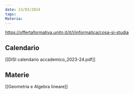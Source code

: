 ```yaml
---
date: 13/03/2024
tags: 
Materia:
---
```

https://offertaformativa.unitn.it/it/l/informatica/cosa-si-studia
## Calendario
[[DISI calendario accademico_2023-24.pdf]]
## Materie
[[Geometria e Algebra lineare]]